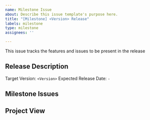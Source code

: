 ```yaml
---
name: Milestone Issue
about: Describe this issue template's purpose here.
title: "[Milestone] <Version> Release"
labels: milestone
type: milestone
assignees: ''

---
```


This issue tracks the features and issues to be present in the <Version> release

## Release Description

Target Version: `<Version>`
Expected Release Date: `-`

## Milestone Issues
<Add a link to the filtered milestone issues>

## Project View
<Add a link to the github project>
